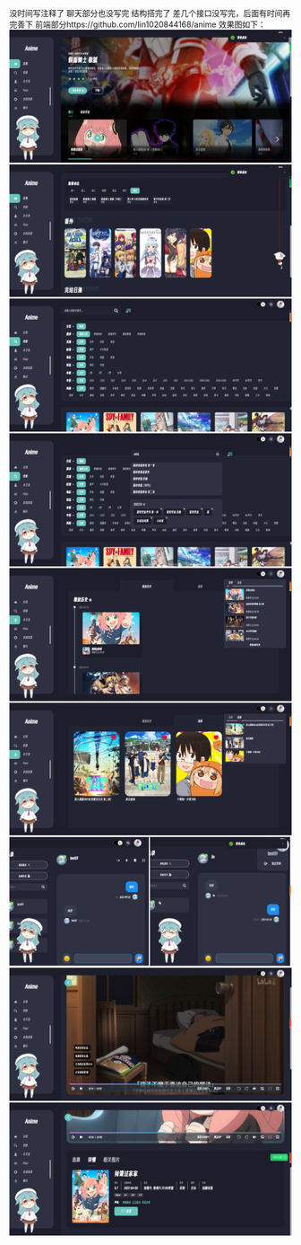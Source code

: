 没时间写注释了 聊天部分也没写完 结构搭完了 差几个接口没写完，后面有时间再完善下
前端部分https://github.com/lin1020844168/anime 
效果图如下：
![image](https://github.com/lin1020844168/bili/blob/master/img/Snipaste_2023-03-26_12-41-41.png)
![image](https://github.com/lin1020844168/bili/blob/master/img/Snipaste_2023-03-26_12-42-22.png)
![image](https://github.com/lin1020844168/bili/blob/master/img/Snipaste_2023-03-26_12-45-38.png)
![image](https://github.com/lin1020844168/bili/blob/master/img/Snipaste_2023-03-26_12-46-06.png)
![image](https://github.com/lin1020844168/bili/blob/master/img/Snipaste_2023-03-26_12-46-20.png)
![image](https://github.com/lin1020844168/bili/blob/master/img/Snipaste_2023-03-26_12-46-34.png)
![image](https://github.com/lin1020844168/bili/blob/master/img/Snipaste_2023-03-26_12-49-12.png)
![image](https://github.com/lin1020844168/bili/blob/master/img/Snipaste_2023-03-26_12-49-58.png)
![image](https://github.com/lin1020844168/bili/blob/master/img/Snipaste_2023-03-26_12-51-50.png)
